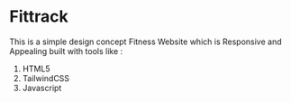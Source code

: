 # Fittrack
This is a simple design concept Fitness Website which is Responsive and Appealing built with tools like :
1) HTML5
2) TailwindCSS
3) Javascript
